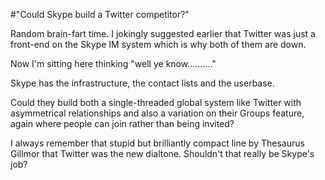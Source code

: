 #"Could Skype build a Twitter competitor?"


 Random brain-fart time. I jokingly suggested earlier that Twitter was just a front-end on the Skype IM system which is why both of them are down. <p /><div>Now I&#39;m sitting here thinking &quot;well ye know..........&quot;</div><p /><div>Skype has the infrastructure, the contact lists and the userbase.</div><p /><div>Could they build both a single-threaded global system like Twitter with asymmetrical relationships and also a variation on their Groups feature, again where people can join rather than being invited?</div> <p /><div>I always remember that stupid but brilliantly compact line by Thesaurus Gillmor that Twitter was the new dialtone. Shouldn&#39;t that really be Skype&#39;s job?</div>
 